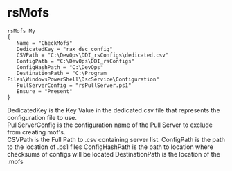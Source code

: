 rsMofs
======
```Posh
rsMofs My
{
   Name = "CheckMofs"
   DedicatedKey = "rax_dsc_config"
   CSVPath = "C:\DevOps\DDI_rsConfigs\dedicated.csv"
   ConfigPath = "C:\DevOps\DDI_rsConfigs"
   ConfigHashPath = "C:\DevOps"
   DestinationPath = "C:\Program Files\WindowsPowerShell\DscService\Configuration"
   PullServerConfig = "rsPullServer.ps1"
   Ensure = "Present"
}
```
DedicatedKey is the Key Value in the dedicated.csv file that represents the configuration file to use.<br>
PullServerConfig is the configuration name of the Pull Server to exclude from creating mof's.<br>
CSVPath is the Full Path to .csv containing server list.
ConfigPath is the path to the location of .ps1 files
ConfigHashPath is the path to location where checksums of configs will be located
DestinationPath is the location of the .mofs
